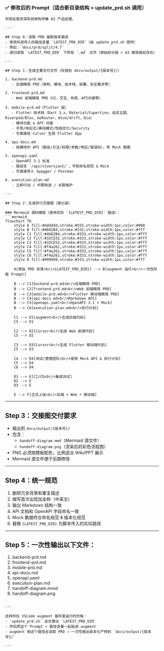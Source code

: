 

### ✅ 修改后的 Prompt（适合新目录结构 + update_prd.sh 调用）

```
你现在是资深系统架构师兼 AI 产品经理。

---

## Step 0：读取 PRD 最新版本路径
- 使用外部传入的路径变量 `LATEST_PRD_DIR`（由 update_prd.sh 提供）
- 例如：`docs/prd/split/4.7`
- 递归读取 `LATEST_PRD_DIR` 下所有 `.md` 文件（原始拆分版 + AI 精简版如存在）

---

## Step 1：生成主要交付文件（存放到 docs/output/{版本号}/）

1. backend-prd.md  
   - 后端精简 PRD（架构、模块、技术栈、部署、安全要求等）  

2. frontend-prd.md  
   - Web 前端精简 PRD（UI、交互、布局、API对接等）  

3. mobile-prd.md（Flutter 版）  
   - Flutter 技术栈（Dart 3.x、Material/Cupertino、自定主题、Riverpod/Bloc、GoRouter、Hive/drift、Dio）
   - 模块功能 & API 对接
   - 手势/响应式/离线模式/性能优化/Security
   - 可直接给 Cursor 生成 Flutter App  

4. api-docs.md  
   - 按模块列 API（路径/方法/权限/参数/响应/错误码），带 Mock 数据  

5. openapi.yaml  
   - OpenAPI 3.1 标准
   - 路径含 `/api/v{version}/`，字段命名规范 & Mock  
   - 可直接导入 Swagger / Postman  

6. execution-plan.md  
   - 立即行动 / 中期改进 / 长期维护  

---

## Step 2：生成并行交接图（美化版）

### Mermaid 源码模版（使用实际 `{LATEST_PRD_DIR}` 路径）：
```mermaid
flowchart TD
    style A fill:#dddddd,stroke:#555,stroke-width:1px,color:#000
    style B fill:#4682B4,stroke:#333,stroke-width:1px,color:#fff
    style C1 fill:#4682B4,stroke:#333,stroke-width:1px,color:#fff
    style C2 fill:#32CD32,stroke:#333,stroke-width:1px,color:#fff
    style C3 fill:#32CD32,stroke:#333,stroke-width:1px,color:#fff
    style C4 fill:#f4a261,stroke:#333,stroke-width:1px,color:#fff
    style C5 fill:#f4a261,stroke:#333,stroke-width:1px,color:#fff
    style C6 fill:#f4a261,stroke:#333,stroke-width:1px,color:#fff
    style D fill:#999999,stroke:#333,stroke-width:1px,color:#fff

    A[原始 PRD 目录<br/>{LATEST_PRD_DIR}] --> B[augment 运行<br/>一次性终极 Prompt]

    B --> C1[backend-prd.md<br/>后端精简 PRD]
    B --> C2[frontend-prd.md<br/>Web 前端精简 PRD]
    B --> C3[mobile-prd.md<br/>Flutter 移动端精简 PRD]
    B --> C4[api-docs.md<br/>Markdown API]
    B --> C5[openapi.yaml<br/>OpenAPI 3.1 + Mock]
    B --> C6[execution-plan.md<br/>执行计划]

    C1 --> D1[augment<br/>生成后端代码]
    C5 --> D1

    C2 --> D2[Cursor<br/>生成 Web 前端代码]
    C5 --> D2

    C3 --> D3[Cursor<br/>生成 Flutter 移动端代码]
    C5 --> D3

    C4 --> D4[测试/管理团队<br/>使用 Mock API & 执行计划]
    C5 --> D4
    C6 --> D4

    D1 --> E[CI/CD<br/>集成测试]
    D2 --> E
    D3 --> E

    E --> F[正式上线<br/>后端 + Web + 移动端]
```

---

## Step 3：交接图交付要求
- 输出到 `docs/output/{版本号}/`  
- 包含：
  - `handoff-diagram.mmd`（Mermaid 源文件）
  - `handoff-diagram.png`（渲染后的彩色流程图）
- PNG 必须按模板配色，比例适合 Wiki/PPT 展示
- Mermaid 源文件便于后期修改

---

## Step 4：统一规范
1. 删除冗余背景和重复描述  
2. 缩写首次出现加全称（中英文）  
3. 输出 Markdown 结构一致  
4. API 文档和 OpenAPI 字段命名一致  
5. Mock 数据符合命名规范 & 版本化规范  
6. 替换 `{LATEST_PRD_DIR}` 为脚本传入的实际路径

---

## Step 5：一次性输出以下文件：
1. backend-prd.md  
2. frontend-prd.md  
3. mobile-prd.md  
4. api-docs.md  
5. openapi.yaml  
6. execution-plan.md  
7. handoff-diagram.mmd  
8. handoff-diagram.png
```

---

这样你在 VSCode augment 插件里运行的时候：  
- `update_prd.sh` 会先算出 `LATEST_PRD_DIR`  
- 然后把这个 Prompt + 路径变量一起粘进 augment  
- augment 按这个路径去读取 PRD → 一次性输出版本化产物到 `docs/output/{版本号}/`  

---
